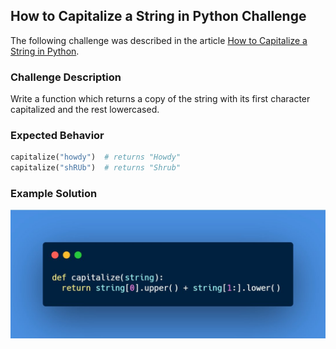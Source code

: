 ## How to Capitalize a String in Python Challenge

The following challenge was described in the article 
[How to Capitalize a String in Python](https://therenegadecoder.com/code/how-to-capitalize-a-string-in-python/#challenge).

### Challenge Description

Write a function which returns a copy of the string with its first character capitalized and the rest lowercased.

### Expected Behavior

```python
capitalize("howdy")  # returns "Howdy"
capitalize("shRUb")  # returns "Shrub" 
``` 

### Example Solution

![Solution](solution.jfif)
